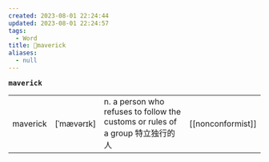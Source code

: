 ```yaml
---
created: 2023-08-01 22:24:44
updated: 2023-08-01 22:24:57
tags:
  - Word
title: 📖maverick
aliases:
  - null
---
```


<pre><strong>maverick</strong></pre>
|   |   |   |   |
|---|---|---|---|
|maverick|[ˈmævərɪk]|n. a person who refuses to follow the customs or rules of a group 特⽴独⾏的⼈|[[nonconformist]]|
